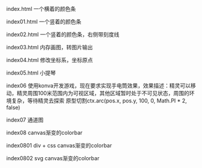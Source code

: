 index.html
一个横着的颜色条

index01.html
一个竖着的颜色条

index02.html
一个竖着的颜色条，右侧带刻度线

index03.html
内存画图，转图片输出

index04.html
修改坐标系，坐标原点

index05.html
小提琴

index06
使用konva开发游戏，现在要求实现手电筒效果，效果描述：精灵可以移动，精灵周围100米范围内为可视区域，其他区域暂时处于不可见状态，周围的环境复杂，等待精灵去探索
原型切割ctx.arc(pos.x, pos.y, 100, 0, Math.PI * 2, false)

index07
通道图

index08
canvas渐变的colorbar

index0801
div + css canvas渐变的colorbar

index0802
svg canvas渐变的colorbar


